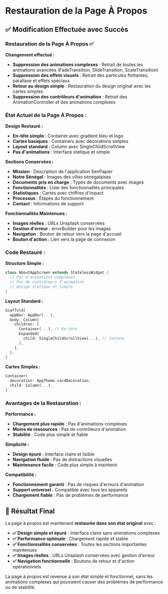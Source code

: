 # Restauration de la Page À Propos

## ✅ **Modification Effectuée avec Succès**

### **Restauration de la Page À Propos** ✅

**Changement effectué :**
- **Suppression des animations complexes** : Retrait de toutes les animations avancées (FadeTransition, SlideTransition, ScaleTransition)
- **Suppression des effets visuels** : Retrait des particules flottantes, parallaxe et effets spéciaux
- **Retour au design simple** : Restauration du design original avec les cartes simples
- **Suppression des contrôleurs d'animation** : Retrait des AnimationController et des animations complexes

### **État Actuel de la Page À Propos :**

**Design Restauré :**
- **En-tête simple** : Container avec gradient bleu et logo
- **Cartes basiques** : Containers avec décorations simples
- **Layout standard** : Column avec SingleChildScrollView
- **Pas d'animations** : Interface statique et simple

**Sections Conservées :**
- **Mission** : Description de l'application SenPapier
- **Notre Sénégal** : Images des villes sénégalaises
- **Documents pris en charge** : Types de documents avec images
- **Fonctionnalités** : Liste des fonctionnalités principales
- **Statistiques** : Cartes avec chiffres d'impact
- **Processus** : Étapes du fonctionnement
- **Contact** : Informations de support

**Fonctionnalités Maintenues :**
- **Images réelles** : URLs Unsplash conservées
- **Gestion d'erreur** : errorBuilder pour les images
- **Navigation** : Bouton de retour vers la page d'accueil
- **Bouton d'action** : Lien vers la page de connexion

### **Code Restauré :**

**Structure Simple :**
```dart
class AboutAppScreen extends StatelessWidget {
  // Pas d'animations complexes
  // Pas de contrôleurs d'animation
  // Design statique et simple
}
```

**Layout Standard :**
```dart
Scaffold(
  appBar: AppBar(...),
  body: Column(
    children: [
      Container(...), // En-tête
      Expanded(
        child: SingleChildScrollView(...), // Contenu
      ),
    ],
  ),
)
```

**Cartes Simples :**
```dart
Container(
  decoration: AppTheme.cardDecoration,
  child: Column(...),
)
```

### **Avantages de la Restauration :**

**Performance :**
- **Chargement plus rapide** : Pas d'animations complexes
- **Moins de ressources** : Pas de contrôleurs d'animation
- **Stabilité** : Code plus simple et fiable

**Simplicité :**
- **Design épuré** : Interface claire et lisible
- **Navigation fluide** : Pas de distractions visuelles
- **Maintenance facile** : Code plus simple à maintenir

**Compatibilité :**
- **Fonctionnement garanti** : Pas de risques d'erreurs d'animation
- **Support universel** : Compatible avec tous les appareils
- **Chargement fiable** : Pas de problèmes de performance

## 🎯 **Résultat Final**

La page à propos est maintenant **restaurée dans son état original** avec :

- **✅ Design simple et épuré** : Interface claire sans animations complexes
- **✅ Performance optimale** : Chargement rapide et stable
- **✅ Fonctionnalités conservées** : Toutes les sections importantes maintenues
- **✅ Images réelles** : URLs Unsplash conservées avec gestion d'erreur
- **✅ Navigation fonctionnelle** : Boutons de retour et d'action opérationnels

La page à propos est revenue à son état simple et fonctionnel, sans les animations complexes qui pouvaient causer des problèmes de performance ou de stabilité.
